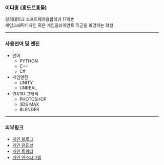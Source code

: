 
###  이다흥 (흥도르흥돌)
경희대학교 소프트웨어융합학과 17학번 <br>
게임그래픽디자인 혹은 게임클라이언트 직군을 희망하는 학생

---

### 사용언어 및 엔진
- 언어
  - PYTHON
  - C++
  - C#
- 게임엔진
  - UNITY
  - UNREAL
- 2D/3D 그래픽
  - PHOTOSHOP
  - 3DS MAX
  - BLENDER
    
---

### 외부링크
- [개인 블로그](https://daheung.blogspot.com/ "개인 블로그")
- [개인 유튜브](https://www.youtube.com/channel/UCmlTzrH3QfT-sgIcCIC_77g "개인 유튜브")
- [개인 트위터](https://twitter.com/coca0105 "개인 트위터")
- [개인 인스타그램](https://www.instagram.com/daheung_gamedev/ "개인 인스타그램")

<!---
heungdol/heungdol is a ✨ special ✨ repository because its `README.md` (this file) appears on your GitHub profile.
You can click the Preview link to take a look at your changes.
--->
